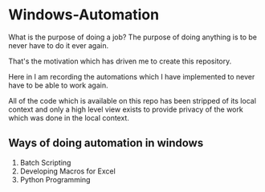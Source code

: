 # Windows-Automation

What is the purpose of doing a job?
The purpose of doing anything is to be never have to do it ever again.

That's the motivation which has driven me to create this repository.

Here in I am recording the automations which I have implemented to never have to be able to work again.

All of the code which is available on this repo has been stripped of its local context and only a high level view exists to provide privacy of the work which was done in the local context.


## Ways of doing automation in windows
1. Batch Scripting
2. Developing Macros for Excel
3. Python Programming

